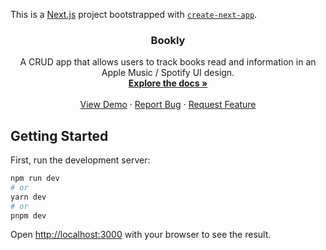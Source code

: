 This is a [Next.js](https://nextjs.org/) project bootstrapped with [`create-next-app`](https://github.com/vercel/next.js/tree/canary/packages/create-next-app).

<div align="center">
  <!-- <a href="https://github.com/github_username/repo_name">
    <img src="images/logo.png" alt="Logo" width="80" height="80">
  </a> -->

<h3 align="center">Bookly</h3>

  <p align="center">
    A CRUD app that allows users to track books read and information in an Apple Music / Spotify UI design.
    <br />
    <a href="https://github.com/danjkim21/bookly-app"><strong>Explore the docs »</strong></a>
    <br />
    <br />
    <a href="https://bookly.cyclic.app/">View Demo</a>
    ·
    <a href="https://github.com/danjkim21/bookly-app/issues">Report Bug</a>
    ·
    <a href="https://github.com/danjkim21/bookly-app/issues">Request Feature</a>
  </p>
</div>

## Getting Started

First, run the development server:

```bash
npm run dev
# or
yarn dev
# or
pnpm dev
```

Open [http://localhost:3000](http://localhost:3000) with your browser to see the result.
